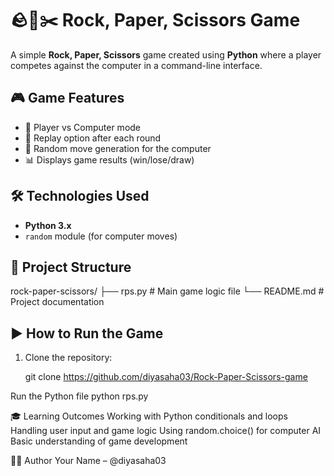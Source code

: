 # 🪨📄✂️ Rock, Paper, Scissors Game

A simple **Rock, Paper, Scissors** game created using **Python** where a player competes against the computer in a command-line interface.

## 🎮 Game Features

- 🤖 Player vs Computer mode
- 🔄 Replay option after each round
- 🧠 Random move generation for the computer
- 📊 Displays game results (win/lose/draw)

## 🛠️ Technologies Used

- **Python 3.x**
- `random` module (for computer moves)

## 📁 Project Structure

rock-paper-scissors/
├── rps.py # Main game logic file
└── README.md # Project documentation

## ▶️ How to Run the Game

1. Clone the repository:

   git clone https://github.com/diyasaha03/Rock-Paper-Scissors-game
   
Run the Python file
python rps.py

🎓 Learning Outcomes
Working with Python conditionals and loops
Handling user input and game logic
Using random.choice() for computer AI
Basic understanding of game development

👨‍💻 Author
Your Name – @diyasaha03
